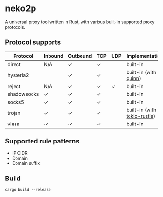 # neko2p

A universal proxy tool written in Rust, with various built-in supported proxy protocols.

## Protocol supports

|Protocol   |Inbound|Outbound|TCP    |UDP    |Implementation|
|-----------|-------|--------|-------|-------|--------------|
|direct     |N/A    |&check; |&check;|       |built-in      |
|hysteria2  |       |&check; |&check;|       |built-in (with [quinn](https://github.com/quinn-rs/quinn))|
|reject     |N/A    |&check; |&check;|&check;|built-in      |
|shadowsocks|&check;|&check; |&check;|       |built-in      |
|socks5     |&check;|&check; |&check;|       |built-in      |
|trojan     |&check;|&check; |&check;|       |built-in (with [tokio-rustls](https://github.com/rustls/tokio-rustls))|
|vless      |&check;|&check; |&check;|       |built-in      |

## Supported rule patterns

* IP CIDR
* Domain
* Domain suffix

## Build

```shell
cargo build --release
```
